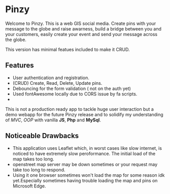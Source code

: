 # Pinzy

Welcome to Pinzy. This is a web GIS social media. Create pins with your message to the globe and raise awarness, build a bridge between you and your customers, easily create your event and send your message across the globe.

This version has minimal featues included to make it CRUD.

## Features

- User authentication and registration.
- (CRUD) Create, Read, Delete, Update pins.
- Debouncing for the form validation ( not on the auth yet)
- Used fontAwesome locally due to CORS issue by fa scripts.
-

This is not a production ready app to tackle huge user interaction but a demo webapp for the future Pinzy release and to solidify my understanding of _MVC_, _OOP_ with vanilla **JS**, **Php** and **MySql**.

## Noticeable Drawbacks

- This application uses Leaflet which, in worst cases like slow internet, is noticed to have extremely slow peroformance. The initial load of the map takes too long.
- openstreet map server may be down sometimes or your request may take too long to respond.
- Using it one browser sometimes won't load the map for some reason idk yet.Especially sometimes having trouble loading the map and pins on Microsoft Edge.
